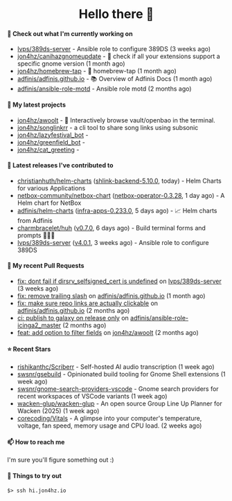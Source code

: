 <h1 align=center>Hello there 👋</h1>

#### 👷 Check out what I'm currently working on

- [lvps/389ds-server](https://github.com/lvps/389ds-server) - Ansible role to configure 389DS (3 weeks ago)
- [jon4hz/canihazgnomeupdate](https://github.com/jon4hz/canihazgnomeupdate) - 🧙 check if all your extensions support a specific gnome version (1 month ago)
- [jon4hz/homebrew-tap](https://github.com/jon4hz/homebrew-tap) - 🍺 homebrew-tap (1 month ago)
- [adfinis/adfinis.github.io](https://github.com/adfinis/adfinis.github.io) - 📚️ Overview of Adfinis Docs (1 month ago)
- [adfinis/ansible-role-motd](https://github.com/adfinis/ansible-role-motd) - Ansible role motd (2 months ago)

#### 🌱 My latest projects

- [jon4hz/awoolt](https://github.com/jon4hz/awoolt) - 🐺 Interactively browse vault/openbao in the terminal.
- [jon4hz/songlinkrr](https://github.com/jon4hz/songlinkrr) - a cli tool to share song links using subsonic
- [jon4hz/lazyfestival_bot](https://github.com/jon4hz/lazyfestival_bot) - 
- [jon4hz/greenfield_bot](https://github.com/jon4hz/greenfield_bot) - 
- [jon4hz/cat_greeting](https://github.com/jon4hz/cat_greeting) - 

#### 🔭 Latest releases I've contributed to

- [christianhuth/helm-charts](https://github.com/christianhuth/helm-charts) ([shlink-backend-5.10.0](https://github.com/christianhuth/helm-charts/releases/tag/shlink-backend-5.10.0), today) - Helm Charts for various Applications
- [netbox-community/netbox-chart](https://github.com/netbox-community/netbox-chart) ([netbox-operator-0.3.28](https://github.com/netbox-community/netbox-chart/releases/tag/netbox-operator-0.3.28), 1 day ago) - A Helm chart for NetBox
- [adfinis/helm-charts](https://github.com/adfinis/helm-charts) ([infra-apps-0.233.0](https://github.com/adfinis/helm-charts/releases/tag/infra-apps-0.233.0), 5 days ago) - 📈 Helm charts from Adfinis
- [charmbracelet/huh](https://github.com/charmbracelet/huh) ([v0.7.0](https://github.com/charmbracelet/huh/releases/tag/v0.7.0), 6 days ago) - Build terminal forms and prompts 🤷🏻‍♀️
- [lvps/389ds-server](https://github.com/lvps/389ds-server) ([v4.0.1](https://github.com/lvps/389ds-server/releases/tag/v4.0.1), 3 weeks ago) - Ansible role to configure 389DS

#### 🔨 My recent Pull Requests

- [fix: dont fail if dirsrv_selfsigned_cert is undefined](https://github.com/lvps/389ds-server/pull/70) on [lvps/389ds-server](https://github.com/lvps/389ds-server) (3 weeks ago)
- [fix: remove trailing slash](https://github.com/adfinis/adfinis.github.io/pull/5) on [adfinis/adfinis.github.io](https://github.com/adfinis/adfinis.github.io) (1 month ago)
- [fix: make sure repo links are actually clickable](https://github.com/adfinis/adfinis.github.io/pull/4) on [adfinis/adfinis.github.io](https://github.com/adfinis/adfinis.github.io) (2 months ago)
- [ci: publish to galaxy on release only](https://github.com/adfinis/ansible-role-icinga2_master/pull/129) on [adfinis/ansible-role-icinga2_master](https://github.com/adfinis/ansible-role-icinga2_master) (2 months ago)
- [feat: add option to filter fields](https://github.com/jon4hz/awoolt/pull/3) on [jon4hz/awoolt](https://github.com/jon4hz/awoolt) (2 months ago)

#### ⭐ Recent Stars

- [rishikanthc/Scriberr](https://github.com/rishikanthc/Scriberr) - Self-hosted AI audio transcription (1 week ago)
- [swsnr/gsebuild](https://github.com/swsnr/gsebuild) - Opinionated build tooling for Gnome Shell extensions (1 week ago)
- [swsnr/gnome-search-providers-vscode](https://github.com/swsnr/gnome-search-providers-vscode) - Gnome search providers for recent workspaces of VSCode variants (1 week ago)
- [wacken-glup/wacken-glup](https://github.com/wacken-glup/wacken-glup) - An open source Group Line Up Planner for Wacken (2025) (1 week ago)
- [corecoding/Vitals](https://github.com/corecoding/Vitals) - A glimpse into your computer&#39;s temperature, voltage, fan speed, memory usage and CPU load. (2 weeks ago)

#### 📫 How to reach me
I'm sure you'll figure something out :)

#### 👀 Things to try out
```
$> ssh hi.jon4hz.io
```